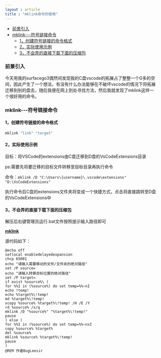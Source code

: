 ```yaml
---
layout : article
title : "mklink命令的使用"
---
```

<!-- TOC -->

- [前景引入](#前景引入)
- [mklink---符号链接命令](#mklink---符号链接命令)
  - [1，创建符号链接的命令格式](#1创建符号链接的命令格式)
  - [2，实际使用示例](#2实际使用示例)
  - [3，不会弄的直接下载下面的压缩包](#3不会弄的直接下载下面的压缩包)

<!-- /TOC -->

### 前景引入

今天用我的surfacego3偶然间发现我的C盘vscode的拓展占了整整一个G多的空间，因此产生了一个想法，有没有什么办法能够在不破坏vscode的情况下将拓展迁移到别的盘去，随后我便在网上到处寻找方法，然后我就发现了mklink这样一个很好用的命令。

### mklink---符号链接命令

#### 1，创建符号链接的命令格式

```cmd
mklink "link" "target"
```

#### 2，实际使用示例

目标：将VSCode的extensions由C盘迁移到D盘的VsCodeExtensions目录

ps:需要先将要迁移的目标文件转移至目标目录再执行命令

命令：`mklink /D "C:\Users\{username}\.vscode\extensions" "D:\VsCodeExtensions"`

执行命令后C盘的extensions文件夹将变成一个快捷方式，点击将直接跳转至D盘的VsCodeExtensions中

#### 3，不会弄的直接下载下面的压缩包

解压后右键管理员运行.bat文件按照提示输入路径即可

**[mklink](https://pan.baidu.com/s/1bLqF_g6fTufQodRAzYGenQ?pwd=eqrn)**

源代码如下：

```shell
@echo off
setlocal enabledelayedexpansion
chcp 65001
echo "请输入需要移动的文件/文件夹的绝对路径"
set /P source=
echo "请输入转移目标位置的绝对路径"
set /P target=
if exist %source%\ (
for %%I in (%source%) do set temp=%%~nI
echo !temp!
echo %target%\!temp!
md %target%\!temp!
xcopy %source% %target%\!temp! /H /E /Y
rd %source% /s/q
mklink /D "%source%" "%target%\!temp!"
pause
) else (
for %%I in (%source%) do set temp=%%~nxI
copy %source% %target%
del %source%
mklink %source% %target%\!temp!
pause
)
@REM 作者BugLeesir
```
